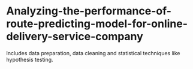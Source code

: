 # Analyzing-the-performance-of-route-predicting-model-for-online-delivery-service-company
Includes data preparation, data cleaning and  statistical techniques  like hypothesis testing.
